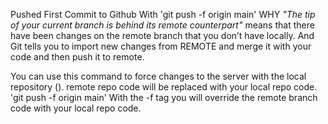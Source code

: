 Pushed First Commit to Github With 'git push -f origin main' WHY
*"The tip of your current branch is behind its remote counterpart"* means that there have been changes on the remote branch that you don’t have locally. 
And Git tells you to import new changes from REMOTE and merge it with your code and then push it to remote.

You can use this command to force changes to the server with the local repository (). remote repo code will be replaced with your local repo code.
'git push -f origin main'
With the -f tag you will override the remote branch code with your local repo code.
